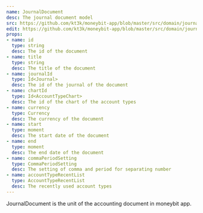 ```yaml
---
name: JournalDocument
desc: The journal document model
src: https://github.com/kt3k/moneybit-app/blob/master/src/domain/journal-document.js
edit: https://github.com/kt3k/moneybit-app/blob/master/src/domain/journal-document.md
props:
- name: id
  type: string
  desc: The id of the document
- name: title
  type: string
  desc: The title of the document
- name: journalId
  type: Id<Journal>
  desc: The id of the journal of the document
- name: chartId
  type: Id<AccountTypeChart>
  desc: The id of the chart of the account types
- name: currency
  type: Currency
  desc: The currency of the document
- name: start
  type: moment
  desc: The start date of the document
- name: end
  type: moment
  desc: The end date of the document
- name: commaPeriodSetting
  type: CommaPeriodSetting
  desc: The setting of comma and period for separating number
- name: accountTypeRecentList
  type: AccountTypeRecentList
  desc: The recently used account types
---
```


JournalDocument is the unit of the accounting document in moneybit app.
